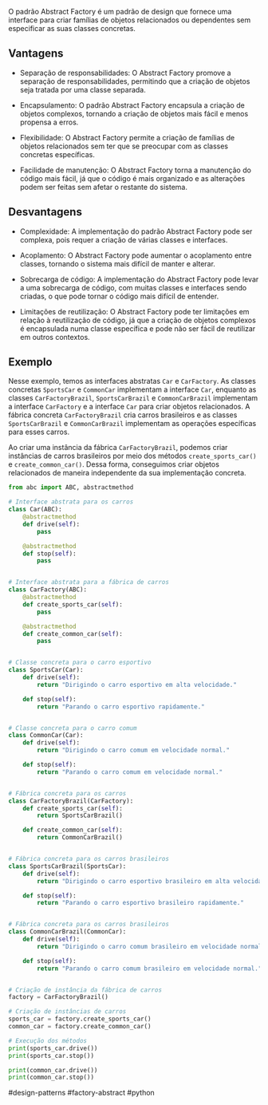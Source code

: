 O padrão Abstract Factory é um padrão de design que fornece uma interface para criar famílias de objetos relacionados ou
dependentes sem especificar as suas classes concretas.

## Vantagens

- Separação de responsabilidades: O Abstract Factory promove a separação de responsabilidades, permitindo que a criação
  de objetos seja tratada por uma classe separada.

- Encapsulamento: O padrão Abstract Factory encapsula a criação de objetos complexos, tornando a criação de objetos
  mais fácil e menos propensa a erros.

- Flexibilidade: O Abstract Factory permite a criação de famílias de objetos relacionados sem ter que se preocupar com
  as classes concretas específicas.

- Facilidade de manutenção: O Abstract Factory torna a manutenção do código mais fácil, já que o código é mais
  organizado e as alterações podem ser feitas sem afetar o restante do sistema.

## Desvantagens

- Complexidade: A implementação do padrão Abstract Factory pode ser complexa, pois requer a criação de várias classes e
  interfaces.

- Acoplamento: O Abstract Factory pode aumentar o acoplamento entre classes, tornando o sistema mais difícil de manter e
  alterar.

- Sobrecarga de código: A implementação do Abstract Factory pode levar a uma sobrecarga de código, com muitas classes e
  interfaces sendo criadas, o que pode tornar o código mais difícil de entender.

- Limitações de reutilização: O Abstract Factory pode ter limitações em relação à reutilização de código, já que a
  criação de objetos complexos é encapsulada numa classe específica e pode não ser fácil de reutilizar em outros
  contextos.

## Exemplo

Nesse exemplo, temos as interfaces abstratas `Car` e `CarFactory`. As classes concretas `SportsCar` e `CommonCar` implementam a interface `Car`, enquanto as classes `CarFactoryBrazil`, `SportsCarBrazil` e `CommonCarBrazil` implementam a interface `CarFactory` e a interface `Car` para criar objetos relacionados. A fábrica concreta `CarFactoryBrazil` cria carros brasileiros e as classes `SportsCarBrazil` e `CommonCarBrazil` implementam as operações específicas para esses carros.

Ao criar uma instância da fábrica `CarFactoryBrazil`, podemos criar instâncias de carros brasileiros por meio dos métodos `create_sports_car()` e `create_common_car()`. Dessa forma, conseguimos criar objetos relacionados de maneira independente da sua implementação concreta.

```python
from abc import ABC, abstractmethod

# Interface abstrata para os carros
class Car(ABC):
    @abstractmethod
    def drive(self):
        pass

    @abstractmethod
    def stop(self):
        pass


# Interface abstrata para a fábrica de carros
class CarFactory(ABC):
    @abstractmethod
    def create_sports_car(self):
        pass

    @abstractmethod
    def create_common_car(self):
        pass


# Classe concreta para o carro esportivo
class SportsCar(Car):
    def drive(self):
        return "Dirigindo o carro esportivo em alta velocidade."

    def stop(self):
        return "Parando o carro esportivo rapidamente."


# Classe concreta para o carro comum
class CommonCar(Car):
    def drive(self):
        return "Dirigindo o carro comum em velocidade normal."

    def stop(self):
        return "Parando o carro comum em velocidade normal."


# Fábrica concreta para os carros
class CarFactoryBrazil(CarFactory):
    def create_sports_car(self):
        return SportsCarBrazil()

    def create_common_car(self):
        return CommonCarBrazil()


# Fábrica concreta para os carros brasileiros
class SportsCarBrazil(SportsCar):
    def drive(self):
        return "Dirigindo o carro esportivo brasileiro em alta velocidade."

    def stop(self):
        return "Parando o carro esportivo brasileiro rapidamente."


# Fábrica concreta para os carros brasileiros
class CommonCarBrazil(CommonCar):
    def drive(self):
        return "Dirigindo o carro comum brasileiro em velocidade normal."

    def stop(self):
        return "Parando o carro comum brasileiro em velocidade normal."


# Criação de instância da fábrica de carros
factory = CarFactoryBrazil()

# Criação de instâncias de carros
sports_car = factory.create_sports_car()
common_car = factory.create_common_car()

# Execução dos métodos
print(sports_car.drive())
print(sports_car.stop())

print(common_car.drive())
print(common_car.stop())

```

#design-patterns #factory-abstract #python
